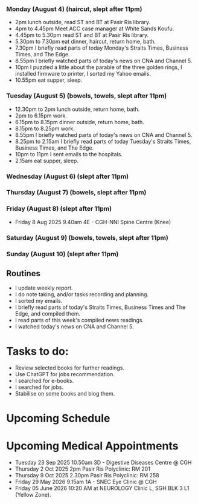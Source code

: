 ### Monday (August 4) (haircut, slept after 11pm)
- 2pm lunch outside, read ST and BT at Pasir Ris library.
- 4pm to 4.45pm Meet ACC case manager at White Sands Koufu.
- 4.45pm to 5.30pm read ST and BT at Pasir Ris library.
- 5.30pm to 7.30pm eat dinner, haircut, return home, bath.
- 7.30pm I briefly read parts of today Monday's Straits Times, Business Times, and The Edge.
- 8.55pm I briefly watched parts of today's news on CNA and Channel 5.
- 10pm I puzzled a little about the parable of the three golden rings, I installed firmware to printer, I sorted my Yahoo emails.
- 10.55pm eat supper, sleep.

### Tuesday (August 5) (bowels, towels, slept after 11pm)
- 12.30pm to 2pm lunch outside, return home, bath.
- 2pm to 6.15pm work.
- 6.15pm to 8.15pm dinner outside, return home, bath.
- 8.15pm to 8.25pm work.
- 8.55pm I briefly watched parts of today's news on CNA and Channel 5.
- 8.25pm to 2.15am I briefly read parts of today Tuesday's Straits Times, Business Times, and The Edge.
- 10pm to 11pm I sent emails to the hospitals.
- 2.15am eat supper, sleep.

### Wednesday (August 6) (slept after 11pm)


### Thursday (August 7) (bowels, slept after 11pm)


### Friday (August 8) (slept after 11pm)
- Friday 8 Aug 2025 9.40am 4E - CGH-NNI Spine Centre (Knee)


### Saturday (August 9) (bowels, towels, slept after 11pm)


### Sunday (August 10) (slept after 11pm)




## Routines
- I update weekly report.
- I do note taking, and/or tasks recording and planning.
- I sorted my emails.
- I briefly read parts of today's Straits Times, Business Times and The Edge, and compiled them.
- I read parts of this week's compiled news readings.
- I watched today's news on CNA and Channel 5.

# Tasks to do:
- Review selected books for further readings.
- Use ChatGPT for jobs recommendation.
- I searched for e-books.
- I searched for jobs.
- Stabilise on some books and blog them.

# Upcoming Schedule

# Upcoming Medical Appointments
- Tuesday 23 Sep 2025 10.50am 3D - Digestive Diseases Centre @ CGH
- Thursday 2 Oct 2025 2pm Pasir Ris Polyclinic: RM 201
- Thursday 9 Oct 2025 2.30pm Pasir Ris Polyclinic: RM 258
- Friday 29 May 2026 9.15am 1A - SNEC Eye Clinic @ CGH
- Friday 05 June 2026 10:20 AM at NEUROLOGY Clinic L, SGH BLK 3 L1 (Yellow Zone).

